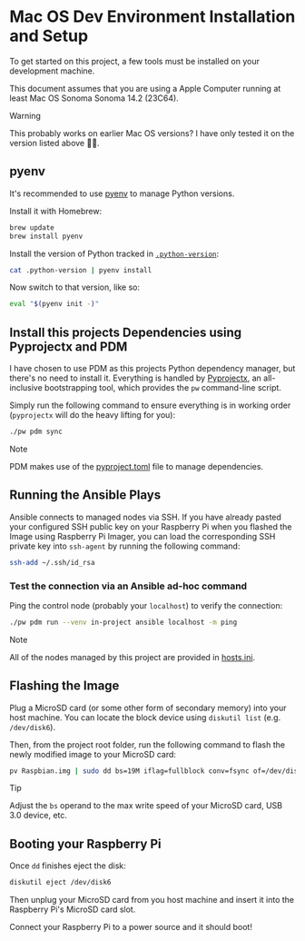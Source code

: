 # Mac OS Dev Environment Installation and Setup

To get started on this project, a few tools must be installed on your development machine.

This document assumes that you are using a Apple Computer running at least Mac OS Sonoma Sonoma
14.2 (23C64).

> [!WARNING]
> This probably works on earlier Mac OS versions? I have only tested it on the version listed
> above 🤷🏼‍.

## pyenv

It's recommended to use [pyenv](https://github.com/pyenv/pyenv) to manage Python versions.

Install it with Homebrew:

```bash
brew update
brew install pyenv
```

Install the version of Python tracked in [`.python-version`](../.python-version):

```bash
cat .python-version | pyenv install
```

Now switch to that version, like so:

```bash
eval "$(pyenv init -)"
```

## Install this projects Dependencies using Pyprojectx and PDM

I have chosen to use PDM as this projects Python dependency manager, but there's no need to
install it. Everything is handled by [Pyprojectx](https://pyprojectx.github.io/), an
all-inclusive bootstrapping tool, which provides the `pw` command-line script.

Simply run the following command to ensure everything is in working order (`pyprojectx` will do
the heavy lifting for you):

```bash
./pw pdm sync
```

> [!NOTE]
> PDM makes use of the [pyproject.toml](./pyproject.toml) file to manage dependencies.

## Running the Ansible Plays

Ansible connects to managed nodes via SSH. If you have already pasted your configured SSH
public key on your Raspberry Pi when you flashed the Image using Raspberry Pi Imager, you can
load the corresponding SSH private key into `ssh-agent` by running the following command:

```bash
ssh-add ~/.ssh/id_rsa
```

### Test the connection via an Ansible ad-hoc command

Ping the control node (probably your `localhost`) to verify the connection:

```bash
./pw pdm run --venv in-project ansible localhost -m ping
```

> [!NOTE]
> All of the nodes managed by this project are provided in [hosts.ini](../hosts.ini).

## Flashing the Image

Plug a MicroSD card (or some other form of secondary memory) into your host machine. You can
locate the block device using `diskutil list` (e.g. `/dev/disk6`).

Then, from the project root folder, run the following command to flash the newly modified image
to your MicroSD card:

```bash
pv Raspbian.img | sudo dd bs=19M iflag=fullblock conv=fsync of=/dev/disk6
```

> [!TIP]
> Adjust the `bs` operand to the max write speed of your MicroSD card, USB 3.0 device, etc.

## Booting your Raspberry Pi

Once `dd` finishes eject the disk:

```bash
diskutil eject /dev/disk6
```

Then unplug your MicroSD card from you host machine and insert it into the Raspberry Pi's
MicroSD card slot.

Connect your Raspberry Pi to a power source and it should boot!
